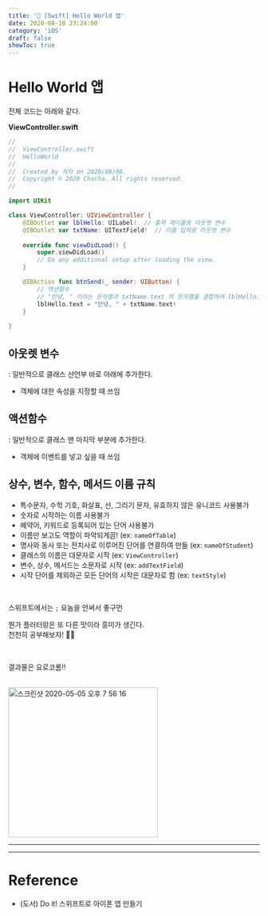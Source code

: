 ```yaml
---
title: '🌈 [Swift] Hello World 앱'
date: 2020-08-10 23:24:00
category: 'iOS'
draft: false 
showToc: true
---
```


# Hello World 앱

전체 코드는 아래와 같다.

**ViewController.swift**


```swift
//
//  ViewController.swift
//  HelloWorld
//
//  Created by 차차 on 2020/08/06.
//  Copyright © 2020 Chacha. All rights reserved.
//

import UIKit

class ViewController: UIViewController {
    @IBOutlet var lblHello: UILabel!  // 출력 레이블용 아웃렛 변수
    @IBOutlet var txtName: UITextField!  // 이름 입력용 아웃렛 변수
    
    override func viewDidLoad() {
        super.viewDidLoad()
        // Do any additional setup after loading the view.
    }

    @IBAction func btnSend(_ sender: UIButton) {
        // 액션함수
        // "안녕, " 이라는 문자열과 txtName.text 의 문자열을 결합하여 lblHello.text 에 넣음
        lblHello.text = "안녕, " + txtName.text!
    }
    
}


```

## 아웃렛 변수
: 일반적으로 클래스 선언부 바로 아래에 추가한다.
- 객체에 대한 속성을 지정할 때 쓰임

## 액션함수
: 일반적으로 클래스 맨 마지막 부분에 추가한다.
- 객체에 이벤트를 넣고 싶을 때 쓰임

## 상수, 변수, 함수, 메서드 이름 규칙
- 특수문자, 수학 기호, 화살표, 선, 그리기 문자, 유효하지 않은 유니코드 사용불가
- 숫자로 시작하는 이름 사용불가
- 예약어, 키워드로 등록되어 있는 단어 사용불가
- 이름만 보고도 역할이 파악되게끔! (ex: ```nameOfTable```)
- 명사와 동사 또는 전치사로 이루어진 단어를 연결하여 만듦 (ex: ```nameOfStudent```)
- 클래스의 이름은 대문자로 시작 (ex: ```ViewController```)
- 변수, 상수, 메서드는 소문자로 시작 (ex: ```addTextField```)
- 시작 단어를 제외하곤 모든 단어의 시작은 대문자로 함 (ex: ```textStyle```)


</br>

스위프트에서는 ```;``` 요놈을 안써서 좋구먼  

뭔가 플러터랑은 또 다른 맛이라 흥미가 생긴다.  
천천히 공부해보쟈! 💪🏻

</br>

결과물은 요로코롬!!  

</br>

<img width="300" alt="스크린샷 2020-05-05 오후 7 56 16" src="https://user-images.githubusercontent.com/55340876/89801605-6161bb80-db6b-11ea-8212-ccd715f361c2.gif">

---
---

# Reference  
- (도서) Do it! 스위프트로 아이폰 앱 만들기
